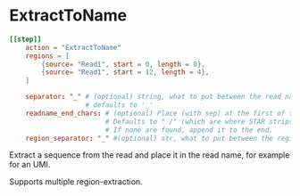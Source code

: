 # ExtractToName


```toml
[[step]]
    action = "ExtractToName"
    regions = [
        {source= "Read1", start = 0, length = 8},
        {source= "Read1", start = 12, length = 4},
    ]

    separator: "_" # (optional) string, what to put between the read name and the umi, 
                   # defaults to '_'
    readname_end_chars: # (optional) Place (with sep) at the first of these characters.
                        # Defaults to " /" (which are where STAR strips the read name).
                        # If none are found, append it to the end.
    region_separator: "_" #(optional) str, what to put between the regions, defaults to '_'
```

Extract a sequence from the read and place it in the read name, for example for an UMI.

Supports multiple region-extraction.


